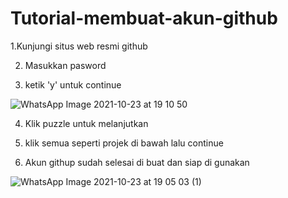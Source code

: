 # Tutorial-membuat-akun-github
1.Kunjungi situs web resmi github

2. Masukkan pasword

3. ketik 'y' untuk continue 

![WhatsApp Image 2021-10-23 at 19 10 50](https://user-images.githubusercontent.com/93033348/138555684-d2afc76c-3bec-4832-97c9-a72874fdfd07.jpeg)

4. Klik puzzle untuk melanjutkan 

5. klik semua seperti projek di bawah lalu continue

6. Akun githup sudah selesai di buat dan siap di gunakan


![WhatsApp Image 2021-10-23 at 19 05 03 (1)](https://user-images.githubusercontent.com/93033348/138555907-12361b39-d89c-4ffd-b5e4-f4bf256ec8c8.jpeg)
